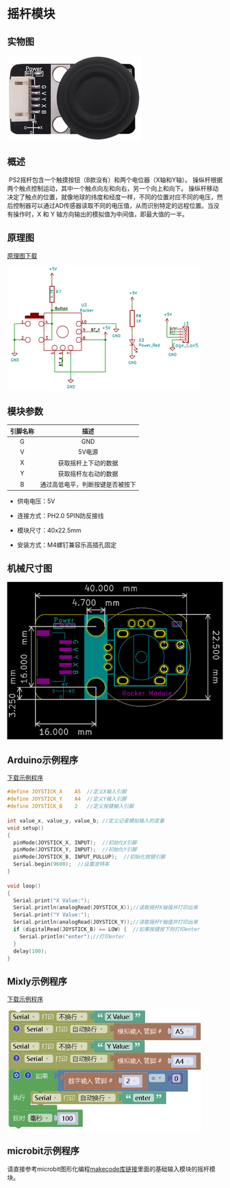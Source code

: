 # 摇杆模块

## 实物图



<img src="rocker_module/rocker_module.png" alt="实物图" style="zoom: 50%;" />


## 概述

​		PS2摇杆包含一个触摸按钮（B款没有）和两个电位器（X轴和Y轴）。 操纵杆根据两个触点控制运动，其中一个触点向左和向右，另一个向上和向下。 操纵杆移动决定了触点的位置，就像地球的纬度和经度一样，不同的位置对应不同的电压，然后控制器可以通过AD传感器读取不同的电压值，从而识别特定的远程位置。当没有操作时，X 和 Y 轴方向输出的模拟值为中间值，即最大值的一半。

## 原理图

[原理图下载](rocker_module/rocker_module_schematic.pdf) 

<img src="rocker_module/rocker_module_schematic.png" alt="原理图A" style="zoom:50%;" />

## 模块参数

| 引脚名称 |               描述               |
| :------: | :------------------------------: |
|    G     |               GND                |
|    V     |              5V电源              |
|    X     |       获取摇杆上下动的数据       |
|    Y     |       获取摇杆左右动的数据       |
|    B     | 通过高低电平，判断按键是否被按下 |

- 供电电压：5V

- 连接方式：PH2.0 5PIN防反接线

- 模块尺寸：40x22.5mm

- 安装方式：M4螺钉兼容乐高插孔固定

## 机械尺寸图



<img src="rocker_module/rocker_module_assembly.png" alt="机械尺寸图" style="zoom: 67%;" />


## Arduino示例程序

[下载示例程序](rocker_module/rocker_module_a.zip)

```c
#define JOYSTICK_X    A5  //定义X输入引脚
#define JOYSTICK_Y    A4  //定义Y输入引脚
#define JOYSTICK_B    2   //定义按键输入引脚

int value_x, value_y, value_b; //定义记录模拟输入的变量
void setup()
{
  pinMode(JOYSTICK_X, INPUT);  //初始化X引脚
  pinMode(JOYSTICK_Y, INPUT);  //初始化Y引脚
  pinMode(JOYSTICK_B, INPUT_PULLUP);  //初始化按键引脚
  Serial.begin(9600);  //设置波特率
}

void loop()
{
  Serial.print("X Value:");
  Serial.println(analogRead(JOYSTICK_X));//读取摇杆X轴值并打印出来
  Serial.print("Y Value:");
  Serial.println(analogRead(JOYSTICK_Y));//读取摇杆Y轴值并打印出来
  if (digitalRead(JOYSTICK_B) == LOW) {  //如果按键按下则打印enter
    Serial.println("enter");//打印enter 
  }
  delay(100);
}
```

## Mixly示例程序

[下载示例程序](rocker_module/rocker_Mixly_demo.zip)

<img src="rocker_module/Mixly_demo.png" alt="机械尺寸图" style="zoom: 80%;" />

## microbit示例程序

请直接参考microbit图形化编程[makecode库链接](https://github.com/emakefun/pxt-sensorbit)里面的基础输入模块的摇杆模块。